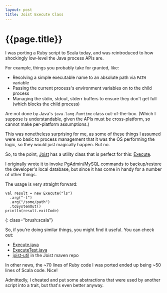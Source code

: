 ```yaml
---
layout: post
title: Joist Execute Class
---
```


{{page.title}}
==============

I was porting a Ruby script to Scala today, and was reintroduced to how shockingly low-level the Java process APIs are.

For example, things you probably take for granted, like:

* Resolving a simple executable name to an absolute path via `PATH` variable
* Passing the current process's environment variables on to the child process
* Managing the stdin, stdout, stderr buffers to ensure they don't get full (which blocks the child process)

Are not done by Java's `java.lang.Runtime` class out-of-the-box. (Which I suppose is understandable, given the APIs must be cross-platform, so cannot make per-platform assumptions.)

This was nonetheless surprising for me, as some of these things I assumed were so basic to process management that it was the OS performing the logic, so they would just magically happen. But no.

So, to the point, [Joist](http://www.joist.ws) has a utility class that is perfect for this: [Execute](https://github.com/stephenh/joist/blob/master/util/src/main/java/joist/util/Execute.java).

I originally wrote it to invoke PgAdmin/MySQL commands to backup/restore the developer's local database, but since it has come in handy for a number of other things.

The usage is very straight forward:

    val result = new Execute("ls")
      .arg("-l")
      .arg("/some/path")
      .toSystemOut()
    println(result.exitCode)
{: class="brush:scala"}

So, if you're doing similar things, you might find it useful. You can check out:

* [Execute.java](https://github.com/stephenh/joist/blob/master/util/src/main/java/joist/util/Execute.java)
* [ExecuteTest.java](https://github.com/stephenh/joist/blob/master/util/src/test/java/joist/util/ExecuteTest.java)
* [joist-util](http://repo.joist.ws/joist/joist-util/) in the Joist maven repo

In other news, the ~70 lines of Ruby code I was ported ended up being ~50 lines of Scala code. Nice!

Admittedly, I cheated and put some abstractions that were used by another script into a trait, but that's even better anyway.

